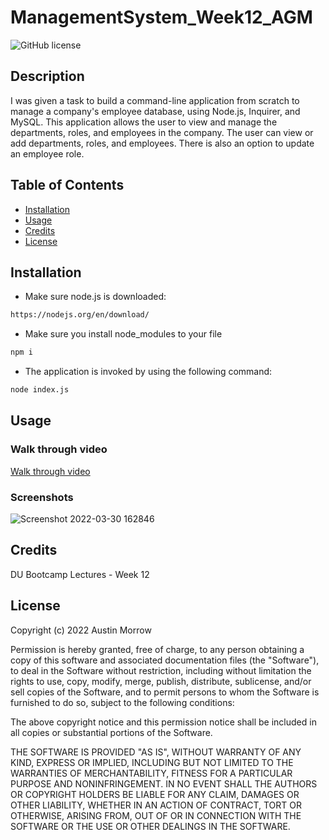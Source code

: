 # ManagementSystem_Week12_AGM
![GitHub license](https://img.shields.io/badge/license-MIT-yellow.svg)
## Description
I was given a task to build a command-line application from scratch to manage a company's employee database, using Node.js, Inquirer, and MySQL. This application allows the user to view and manage the departments, roles, and employees in the company. The user can view  or add departments, roles, and employees. There is also an option to update an employee role.

## Table of Contents
- [Installation](#installation)
- [Usage](#usage)
- [Credits](#credits)
- [License](#license)

## Installation
- Make sure node.js is downloaded:
```bash
https://nodejs.org/en/download/
```
- Make sure you install node_modules to your file
```bash
npm i
```

- The application is invoked by using the following command:
```bash
node index.js
```


## Usage

### Walk through video

<a href="https://youtu.be/dnaRM05Z6Qw" target="_blank">Walk through video</a>

### Screenshots

![Screenshot 2022-03-30 162846](https://user-images.githubusercontent.com/82473623/160941848-0f6af232-56c8-4584-9886-890be3a9698b.jpg)



## Credits
DU Bootcamp Lectures - Week 12

## License

Copyright (c) 2022 Austin Morrow

Permission is hereby granted, free of charge, to any person obtaining a copy
of this software and associated documentation files (the "Software"), to deal
in the Software without restriction, including without limitation the rights
to use, copy, modify, merge, publish, distribute, sublicense, and/or sell
copies of the Software, and to permit persons to whom the Software is
furnished to do so, subject to the following conditions:

The above copyright notice and this permission notice shall be included in all
copies or substantial portions of the Software.

THE SOFTWARE IS PROVIDED "AS IS", WITHOUT WARRANTY OF ANY KIND, EXPRESS OR
IMPLIED, INCLUDING BUT NOT LIMITED TO THE WARRANTIES OF MERCHANTABILITY,
FITNESS FOR A PARTICULAR PURPOSE AND NONINFRINGEMENT. IN NO EVENT SHALL THE
AUTHORS OR COPYRIGHT HOLDERS BE LIABLE FOR ANY CLAIM, DAMAGES OR OTHER
LIABILITY, WHETHER IN AN ACTION OF CONTRACT, TORT OR OTHERWISE, ARISING FROM,
OUT OF OR IN CONNECTION WITH THE SOFTWARE OR THE USE OR OTHER DEALINGS IN THE
SOFTWARE.
